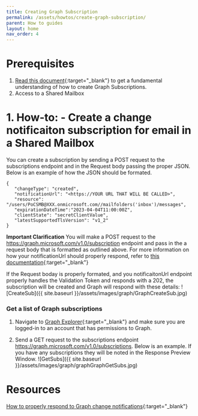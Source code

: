 ```yaml
---
title: Creating Graph Subscription
permalink: /assets/howtos/create-graph-subscription/
parent: How to guides
layout: home
nav_order: 4
---
```

# **Prerequisites**
1. [Read this document](https://learn.microsoft.com/en-us/graph/api/subscription-post-subscriptions?view=graph-rest-1.0&tabs=http){:target="_blank"} to get a fundamental understanding of how to create Graph Subscriptions.
2. Access to a Shared Mailbox 

# 1. How-to: - Create a change notificaiton subscription for email in a Shared Mailbox
You can create a subscription by sending a POST request to the subscriptions endpoint and in the Request body passing the proper JSON.  Below is an example of how the JSON should be formated.
~~~
{
   "changeType": "created",
   "notificationUrl": "<https://YOUR URL THAT WILL BE CALLED>",
   "resource": "/users/PoCSMB@XXX.onmicrosoft.com//mailfolders('inbox')/messages",
   "expirationDateTime":"2023-04-04T11:00:00Z",
   "clientState": "secretClientValue",
   "latestSupportedTlsVersion": "v1_2"
}
~~~
**Important Clarification**
You will make a POST request to the https://graph.microsoft.com/v1.0/subscription endpoint and pass in the a request body that is formatted as outlined above.  For more information on how your notificationUrl should properly respond, refer to [this documentation](https://learn.microsoft.com/en-us/graph/change-notifications-delivery-webhooks?tabs=http){:target="_blank"}

If the Request boday is properly formated, and you notificaitonUrl endpoint properly handles the Validation Token and responds with a 202, the subscription will be created and Graph will respond with these details:
![CreateSub]({{ site.baseurl }}/assets/images/graph/GraphCreateSub.jpg)


### Get a list of Graph subscriptions ###
1. Navigate to [Graph Explorer](https://developer.microsoft.com/en-us/graph/graph-explorer){:target="_blank"} and make sure you are logged-in to an account that has permissions to Graph.

3. Send a GET request to the subscriptions endpoint https://graph.microsoft.com/v1.0/subscriptions.  Below is an example. If you have any subscriptions they will be noted in the Response Preview Window.
![GetSubs]({{ site.baseurl }}/assets/images/graph/graphGraphGetSubs.jpg)

# Resources
[How to properly respond to Graph change notifications]( https://learn.microsoft.com/en-us/graph/change-notifications-delivery-webhooks?tabs=http){:target="_blank"} 
